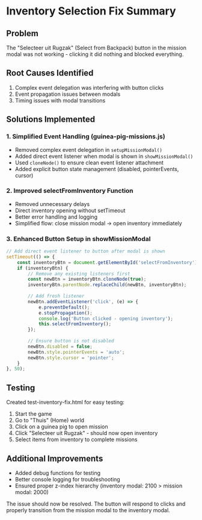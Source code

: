 # Inventory Selection Fix Summary

## Problem
The "Selecteer uit Rugzak" (Select from Backpack) button in the mission modal was not working - clicking it did nothing and blocked everything.

## Root Causes Identified
1. Complex event delegation was interfering with button clicks
2. Event propagation issues between modals
3. Timing issues with modal transitions

## Solutions Implemented

### 1. Simplified Event Handling (guinea-pig-missions.js)
- Removed complex event delegation in `setupMissionModal()`
- Added direct event listener when modal is shown in `showMissionModal()`
- Used `cloneNode()` to ensure clean event listener attachment
- Added explicit button state management (disabled, pointerEvents, cursor)

### 2. Improved selectFromInventory Function
- Removed unnecessary delays
- Direct inventory opening without setTimeout
- Better error handling and logging
- Simplified flow: close mission modal → open inventory immediately

### 3. Enhanced Button Setup in showMissionModal
```javascript
// Add direct event listener to button after modal is shown
setTimeout(() => {
    const inventoryBtn = document.getElementById('selectFromInventory');
    if (inventoryBtn) {
        // Remove any existing listeners first
        const newBtn = inventoryBtn.cloneNode(true);
        inventoryBtn.parentNode.replaceChild(newBtn, inventoryBtn);
        
        // Add fresh listener
        newBtn.addEventListener('click', (e) => {
            e.preventDefault();
            e.stopPropagation();
            console.log('Button clicked - opening inventory');
            this.selectFromInventory();
        });
        
        // Ensure button is not disabled
        newBtn.disabled = false;
        newBtn.style.pointerEvents = 'auto';
        newBtn.style.cursor = 'pointer';
    }
}, 50);
```

## Testing
Created test-inventory-fix.html for easy testing:
1. Start the game
2. Go to "Thuis" (Home) world
3. Click on a guinea pig to open mission
4. Click "Selecteer uit Rugzak" - should now open inventory
5. Select items from inventory to complete missions

## Additional Improvements
- Added debug functions for testing
- Better console logging for troubleshooting
- Ensured proper z-index hierarchy (inventory modal: 2100 > mission modal: 2000)

The issue should now be resolved. The button will respond to clicks and properly transition from the mission modal to the inventory modal.